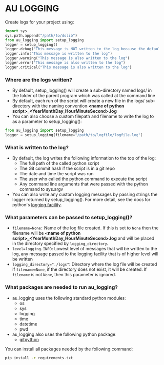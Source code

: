 # AU LOGGING

Create logs for your project using:
```python
import sys
sys.path.append("/path/to/dslib")
from au_logging import setup_logging
logger = setup_logging()
logger.debug("This message is NOT written to the log because the default level is logging.INFO")
logger.info("This message is written to the log")
logger.warning("This message is also written to the log")
logger.error("This message is also written to the log")
logger.critical("This message is also written to the log")
```

### Where are the logs written?
* By default, setup_logging() will create a sub-directory named logs/ in the folder of the parent program which was called at the command line
* By default, each run of the script will create a new file in the logs/ sub-directory with the naming convention **\<name of python script\>_\<YearMonthDay_HourMinuteSecond\>.log**
* You can also choose a custom filepath and filename to write the log to as a parameter to setup_logging():
```python
from au_logging import setup_logging
logger = setup_logging(filename="/path/to/logfile/logfile.log")
```
     
### What is written to the log?
* By default, the log writes the following information to the top of the log:
    * The full path of the called python script
    * The Git commit hash if the script is in a git repo
    * The date and time the script was run
    * The user who called the python command to execute the script
    * Any command line arguments that were passed with the python command to sys.argv
* You can also write any custom logging messages by passing strings the logger returned by setup_logging(). For more detail, see the docs for python's [logging facility](https://docs.python.org/2/library/logging.html#logger).

### What parameters can be passed to setup_logging()?
* ```filename=None:``` Name of the log file created. If this is set to ```None``` then the filename will be **\<name of python script\>_\<YearMonthDay_HourMinuteSecond\>.log** and will be placed in the directory specified by ```logging_directory```.
* ```level=logging.INFO```: Lowest level of messages that will be written to the log, any message passed to the logging facility that is of higher level will be written
* ```logging_directory="./logs"```: Directory where the log file will be created if ```filename=None```, if the directory does not exist, it will be created. If ```filename``` is not ```None```, then this parameter is ignored.

### What packages are needed to run au_logging?
* au_logging uses the following standard python modules:
    * os
    * sys
    * logging
    * time
    * datetime
    * pwd
* au_logging also uses the following python package:
    * [gitpython](https://gitpython.readthedocs.io/en/stable/intro.html) 

You can install all packages needed by the following command:
```sh
pip install -r requirements.txt
```
